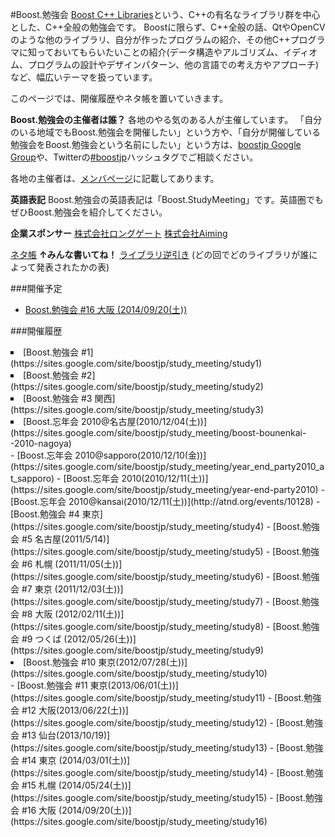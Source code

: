 #Boost.勉強会
[Boost C++ Libraries](http://www.boost.org/)という、C++の有名なライブラリ群を中心とした、C++全般の勉強会です。
Boostに限らず、C++全般の話、QtやOpenCVのような他のライブラリ、自分が作ったプログラムの紹介、その他C++プログラマに知っておいてもらいたいことの紹介(データ構造やアルゴリズム、イディオム、プログラムの設計やデザインパターン、他の言語での考え方やアプローチ)など、幅広いテーマを扱っています。 

このページでは、開催履歴やネタ帳を置いていきます。

<b>Boost.勉強会の主催者は誰？</b>
各地のやる気のある人が主催しています。
「自分のいる地域でもBoost.勉強会を開催したい」という方や、「自分が開催している勉強会をBoost.勉強会という名前にしたい」という方は、[boostjp Google Group](https://groups.google.com/group/boostjp)や、Twitterの[#boostjp](http://twitter.com/search?q=%23boostjp)ハッシュタグでご相談ください。 

各地の主催者は、[メンバページ](https://sites.google.com/site/boostjp/the-team)に記載してあります。

<b>英語表記</b>
Boost.勉強会の英語表記は「Boost.StudyMeeting」です。英語圏でもぜひBoost.勉強会を紹介してください。

<b>企業スポンサー</b>
[株式会社ロングゲート](http://longgate.co.jp/)
[株式会社Aiming](http://aiming-inc.com/ja)


[ネタ帳](https://sites.google.com/site/boostjp/study_meeting/idea)
<b>↑みんな書いてね！</b>
[ライブラリ逆引き](https://sites.google.com/site/boostjp/study_meeting/reversed_index) (どの回でどのライブラリが誰によって発表されたかの表)<b></b>

###開催予定

- [Boost.勉強会 #16 大阪 (2014/09/20(土))](https://sites.google.com/site/boostjp/study_meeting/study16)

###開催履歴
<li style='list-style-position:outside;list-style-type:square'>[Boost.勉強会 #1](https://sites.google.com/site/boostjp/study_meeting/study1)</li><li style='list-style-position:outside;list-style-type:square'>[Boost.勉強会 #2](https://sites.google.com/site/boostjp/study_meeting/study2)</li><li style='list-style-position:outside;list-style-type:square'>[Boost.勉強会 #3 関西](https://sites.google.com/site/boostjp/study_meeting/study3)</li><li style='list-style-position:outside;list-style-type:square'>[Boost.忘年会 2010@名古屋(2010/12/04(土))](https://sites.google.com/site/boostjp/study_meeting/boost-bounenkai--2010-nagoya)</li>
- [Boost.忘年会 2010@sapporo(2010/12/10(金))](https://sites.google.com/site/boostjp/study_meeting/year_end_party2010_at_sapporo)
- [Boost.忘年会 2010(2010/12/11(土))](https://sites.google.com/site/boostjp/study_meeting/year-end-party2010)
- [Boost.忘年会 2010@kansai(2010/12/11(土))](http://atnd.org/events/10128)
- [Boost.勉強会 #4 東京](https://sites.google.com/site/boostjp/study_meeting/study4)
- [Boost.勉強会 #5 名古屋(2011/5/14)](https://sites.google.com/site/boostjp/study_meeting/study5)
- [Boost.勉強会 #6 札幌 (2011/11/05(土))](https://sites.google.com/site/boostjp/study_meeting/study6)
- [Boost.勉強会 #7 東京 (2011/12/03(土))](https://sites.google.com/site/boostjp/study_meeting/study7)
- [Boost.勉強会 #8 大阪 (2012/02/11(土))](https://sites.google.com/site/boostjp/study_meeting/study8)
- [Boost.勉強会 #9 つくば (2012/05/26(土))](https://sites.google.com/site/boostjp/study_meeting/study9)<li>[Boost.勉強会 #10 東京(2012/07/28(土))](https://sites.google.com/site/boostjp/study_meeting/study10)
</li>
- [Boost.勉強会 #11 東京(2013/06/01(土))](https://sites.google.com/site/boostjp/study_meeting/study11)
- [Boost.勉強会 #12 大阪(2013/06/22(土))](https://sites.google.com/site/boostjp/study_meeting/study12)
- [Boost.勉強会 #13 仙台(2013/10/19)](https://sites.google.com/site/boostjp/study_meeting/study13)
- [Boost.勉強会 #14 東京 (2014/03/01(土))](https://sites.google.com/site/boostjp/study_meeting/study14)
- [Boost.勉強会 #15 札幌 (2014/05/24(土))](https://sites.google.com/site/boostjp/study_meeting/study15)
- [Boost.勉強会 #16 大阪 (2014/09/20(土))](https://sites.google.com/site/boostjp/study_meeting/study16)


